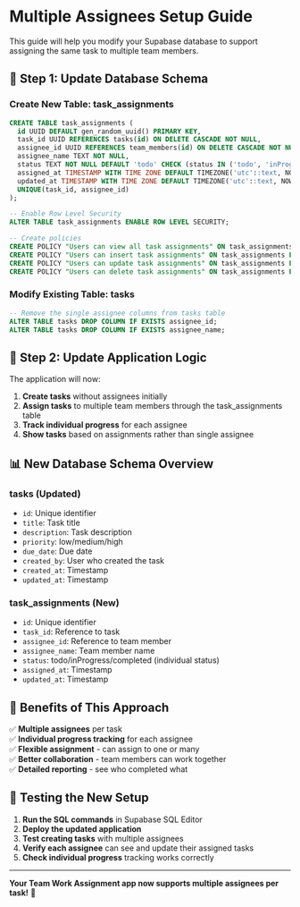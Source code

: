 # Multiple Assignees Setup Guide

This guide will help you modify your Supabase database to support assigning the same task to multiple team members.

## 🔄 **Step 1: Update Database Schema**

### **Create New Table: task_assignments**
```sql
CREATE TABLE task_assignments (
  id UUID DEFAULT gen_random_uuid() PRIMARY KEY,
  task_id UUID REFERENCES tasks(id) ON DELETE CASCADE NOT NULL,
  assignee_id UUID REFERENCES team_members(id) ON DELETE CASCADE NOT NULL,
  assignee_name TEXT NOT NULL,
  status TEXT NOT NULL DEFAULT 'todo' CHECK (status IN ('todo', 'inProgress', 'completed')),
  assigned_at TIMESTAMP WITH TIME ZONE DEFAULT TIMEZONE('utc'::text, NOW()) NOT NULL,
  updated_at TIMESTAMP WITH TIME ZONE DEFAULT TIMEZONE('utc'::text, NOW()) NOT NULL,
  UNIQUE(task_id, assignee_id)
);

-- Enable Row Level Security
ALTER TABLE task_assignments ENABLE ROW LEVEL SECURITY;

-- Create policies
CREATE POLICY "Users can view all task assignments" ON task_assignments FOR SELECT USING (true);
CREATE POLICY "Users can insert task assignments" ON task_assignments FOR INSERT WITH CHECK (true);
CREATE POLICY "Users can update task assignments" ON task_assignments FOR UPDATE USING (true);
CREATE POLICY "Users can delete task assignments" ON task_assignments FOR DELETE USING (true);
```

### **Modify Existing Table: tasks**
```sql
-- Remove the single assignee columns from tasks table
ALTER TABLE tasks DROP COLUMN IF EXISTS assignee_id;
ALTER TABLE tasks DROP COLUMN IF EXISTS assignee_name;
```

## 🔧 **Step 2: Update Application Logic**

The application will now:
1. **Create tasks** without assignees initially
2. **Assign tasks** to multiple team members through the task_assignments table
3. **Track individual progress** for each assignee
4. **Show tasks** based on assignments rather than single assignee

## 📊 **New Database Schema Overview**

### **tasks** (Updated)
- `id`: Unique identifier
- `title`: Task title
- `description`: Task description
- `priority`: low/medium/high
- `due_date`: Due date
- `created_by`: User who created the task
- `created_at`: Timestamp
- `updated_at`: Timestamp

### **task_assignments** (New)
- `id`: Unique identifier
- `task_id`: Reference to task
- `assignee_id`: Reference to team member
- `assignee_name`: Team member name
- `status`: todo/inProgress/completed (individual status)
- `assigned_at`: Timestamp
- `updated_at`: Timestamp

## 🚀 **Benefits of This Approach**

✅ **Multiple assignees** per task  
✅ **Individual progress tracking** for each assignee  
✅ **Flexible assignment** - can assign to one or many  
✅ **Better collaboration** - team members can work together  
✅ **Detailed reporting** - see who completed what  

## 🧪 **Testing the New Setup**

1. **Run the SQL commands** in Supabase SQL Editor
2. **Deploy the updated application**
3. **Test creating tasks** with multiple assignees
4. **Verify each assignee** can see and update their assigned tasks
5. **Check individual progress** tracking works correctly

---

**Your Team Work Assignment app now supports multiple assignees per task!** 🚀 